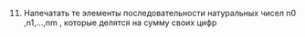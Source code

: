 11. Напечатать   те   элементы   последовательности   натуральных   чисел n0 ,n1,...,nm , которые делятся на сумму своих цифр